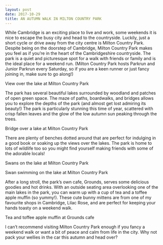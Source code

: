 ```yaml
---
layout: post
date: 2017-10-29
title: AN AUTUMN WALK IN MILTON COUNTRY PARK
---
```


While Cambridge is an exciting place to live and work, some weekends it is nice to escape the busy city and head to the countryside. Luckily, just a short cycle or drive away from the city centre is Milton Country Park. Despite being on the doorstep of Cambridge, Milton Country Park makes you feel as if you’re in the heart of the Cambridgeshire countryside. The park is a quiet and picturesque spot for a walk with friends or family and is the ideal place for a weekend run. (Milton Country Park hosts Parkrun and Junior Parkrun every Saturday, so if you are a keen runner or just fancy joining in, make sure to go along!)

View over the lake at Milton Country Park

The park has several beautiful lakes surrounded by woodland and patches of open green space. The maze of paths, boardwalks, and bridges allows you to explore the depths of the park (and almost get lost admiring its beauty!) The park is particularly stunning this time of year, scattered with crisp fallen leaves and the glow of the low autumn sun peaking through the trees.

Bridge over a lake at Milton Country Park

There are plenty of benches dotted around that are perfect for indulging in a good book or soaking up the views over the lakes. The park is home to lots of wildlife too so you might find yourself making friends with some of the adorable locals!

Swans on the lake at Milton Country Park

Swan swimming on the lake at Milton Country Park

After a long stroll, the park’s own cafe, Grounds, serves some delicious goodies and hot drinks. With an outside seating area overlooking one of the main lakes in the park, you can warm up with a cup of tea and a toffee apple muffin (so yummy!). These cute bunny mittens are from one of my favourite shops in Cambridge, Lilac Rose, and are perfect for keeping your hands toasty on a weekend walk.

Tea and toffee apple muffin at Grounds cafe

I can’t recommend visiting Milton Country Park enough if you fancy a weekend walk or want a bit of peace and calm from life in the city. Why not pack your wellies in the car this autumn and head over?
